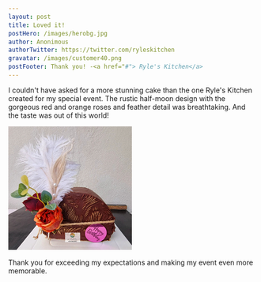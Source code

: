 ```yaml
---
layout: post
title: Loved it!
postHero: /images/herobg.jpg
author: Anonimous
authorTwitter: https://twitter.com/ryleskitchen
gravatar: /images/customer40.png
postFooter: Thank you! -<a href="#"> Ryle's Kitchen</a>
---
```



I couldn't have asked for a more stunning cake than the one Ryle's Kitchen created for my special event. The rustic half-moon design with the gorgeous red and orange roses and feather detail was breathtaking. And the taste was out of this world!

<img class="pull-left" src="/images/041323-2.png" alt="mocha cake"><br>

Thank you for exceeding my expectations and making my event even more memorable.